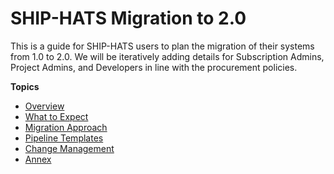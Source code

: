 # SHIP-HATS Migration to 2.0

This is a guide for SHIP-HATS users to plan the migration of their systems from 1.0 to 2.0. We will be iteratively adding details for Subscription Admins, Project Admins, and Developers in line with the procurement policies.  


**Topics**
- [Overview](ship-hats-migration-overview)
- [What to Expect](ship-hats-migration-what-to-expect)
- [Migration Approach](ship-hats-migration)
- [Pipeline Templates](pipeline-templates)
- [Change Management](ship-hats-migration-change-management)
- [Annex](ship-hats-migration-annex)

<!--This document provides information for migrating from SHIP-HATS version 1.0 to SHIP-HATS version 2.0 
This is a guide for SHIP-HATS users to plan the migration of their systems from SHIP-HATS version 1.0 to SHIP-HATS version 2.0. The guide includes details for Subscription Administrators (SA), Project Administrators (PA), and Developers (Users) to plan for the internal approvals and processes, reviewing any contract details with outsourced vendors, and technical planning.  

We will iteratively release details as soon as we are able to share in line with Government Procurement policies.  -->  